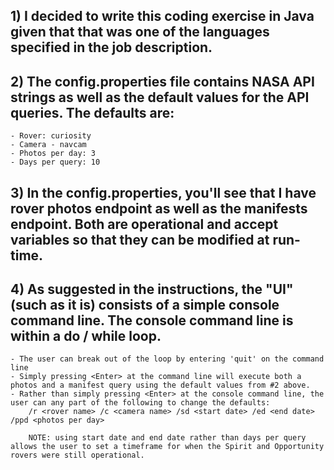## 1) I decided to write this coding exercise in Java given that that was one of the languages specified in the job description.

## 2) The config.properties file contains NASA API strings as well as the default values for the API queries.  The defaults are:
    - Rover: curiosity
    - Camera - navcam
    - Photos per day: 3
    - Days per query: 10

## 3) In the config.properties, you'll see that I have rover photos endpoint as well as the manifests endpoint.  Both are operational and accept variables so that they can be modified at run-time.

## 4) As suggested in the instructions, the "UI" (such as it is) consists of a simple console command line.  The console command line is within a do / while loop.  
    - The user can break out of the loop by entering 'quit' on the command line
    - Simply pressing <Enter> at the command line will execute both a photos and a manifest query using the default values from #2 above.
    - Rather than simply pressing <Enter> at the console command line, the user can any part of the following to change the defaults:
        /r <rover name> /c <camera name> /sd <start date> /ed <end date> /ppd <photos per day>

        NOTE: using start date and end date rather than days per query allows the user to set a timeframe for when the Spirit and Opportunity rovers were still operational.
